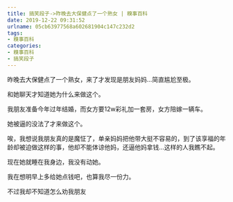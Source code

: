 ```yaml
---
title: 搞笑段子->昨晚去大保健点了一个熟女 | 糗事百科
date: 2019-12-22 09:31:52
urlname: 05cb63977568a602681904c147c232d2
tags: 
- 糗事百科
categories:
- 糗事百科
- 搞笑段子
---
```

昨晚去大保健点了一个熟女，来了才发现是朋友妈妈...简直尴尬至极。

和她聊天才知道她为什么来做这个。

我朋友准备今年过年结婚，而女方要12w彩礼加一套房，女方陪嫁一辆车。

她被逼的没法了才来做这个。

唉，我想说我朋友真的是魔怔了，单亲妈妈把他带大挺不容易的，到了该享福的年龄却被迫做这样的事，他却不能体谅他妈，还逼他妈拿钱...这样的人我瞧不起。

现在她就睡在我身边，我没有动她。

我在想明早上多给她点钱吧，也算我尽一份力。

不过我却不知道怎么劝我朋友


